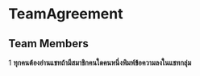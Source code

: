 # TeamAgreement

## Team Members
1 **ทุกคนต้องอ่านแชทถ้ามีสมาชิกคนใดคนหนึ่งพิมพ์ข้อความลงในแชทกลุ่ม**
